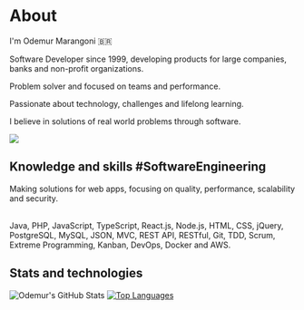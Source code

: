 # About

I'm Odemur Marangoni 🇧🇷

Software Developer since 1999, developing products for large companies, banks and non-profit organizations.

Problem solver and focused on teams and performance.

Passionate about technology, challenges and lifelong learning. 

I believe in solutions of real world problems through software. 

<div style="display: inline">
<!--<a href="https://www.instagram.com/odemur.marangoni" target="_blank"><img src="https://img.shields.io/badge/-Instagram-%23E4405F?style=for-the-badge&logo=instagram&logoColor=white" target="_blank"></a>-->
<a href="https://www.linkedin.com/in/odemur" target="_blank"><img src="https://img.shields.io/badge/-LinkedIn-%230077B5?style=for-the-badge&logo=linkedin&logoColor=white" target="_blank"></a> 
</div>

## Knowledge and skills #SoftwareEngineering

Making solutions for web apps, focusing on quality, performance, scalability and security.

<br />
Java, PHP, JavaScript, TypeScript, React.js, Node.js, HTML, CSS, jQuery, PostgreSQL, MySQL, JSON, MVC, REST API, RESTful, Git, TDD, Scrum, Extreme Programming, Kanban, DevOps, Docker and AWS.

## Stats and technologies

![Odemur's GitHub Stats](https://github-readme-stats.vercel.app/api?username=odemur&show_icons=true&theme=github_dark)
[![Top Languages](https://github-readme-stats.vercel.app/api/top-langs/?username=odemur&hide=Procfile&layout=compact&theme=github_dark)](https://github.com/odemur/github-readme-stats)

<br />



